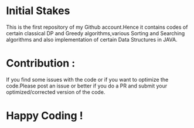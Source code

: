 # Initial Stakes
This is the first repository of my Github account.Hence it contains codes of certain classical DP and Greedy algorithms,various Sorting and Searching algorithms and also implementation of certain Data Structures in JAVA.


# Contribution :
If you find some issues with the code or if you want to optimize the code.Please post an issue or better if you do a PR and submit your optimized/corrected version of the code.

# Happy Coding !
